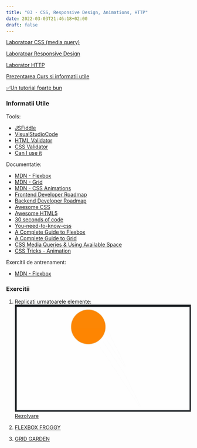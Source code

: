 ```yaml
---
title: "03 - CSS, Responsive Design, Animations, HTTP"
date: 2022-03-03T21:46:18+02:00
draft: false
---
```



[Laboratoar CSS (media query)](https://profs.info.uaic.ro/~busaco/teach/labs/css/)

[Laboratoar Responsive Design](https://www.slideshare.net/busaco/design-web-responsiv)

[Laborator HTTP](https://profs.info.uaic.ro/~andrei.panu/lectures/EN_web02WebProgramming-HTTP-CGI.pdf)

[Prezentarea Curs si informatii utile](https://profs.info.uaic.ro/~busaco/teach/courses/web/web-film.html#week3)

[✅Un tutorial foarte bun](https://web.dev/learn/css/)

### Informatii Utile

Tools:

* [JSFiddle](https://jsfiddle.net/)
* [VisualStudioCode](https://code.visualstudio.com/)
* [HTML Validator](https://validator.w3.org/)
* [CSS Validator](https://jigsaw.w3.org/css-validator/)
* [Can I use it](https://caniuse.com/)

Documentatie:

* [MDN - Flexbox](https://developer.mozilla.org/en-US/docs/Learn/CSS/CSS_layout/Flexbox)
* [MDN - Grid](https://developer.mozilla.org/en-US/docs/Learn/CSS/CSS_layout/Grids)
* [MDN - CSS Animations](https://developer.mozilla.org/en-US/docs/Web/CSS/CSS_Animations/Using_CSS_animations)
* [Frontend Developer Roadmap](https://roadmap.sh/frontend)
* [Backend Developer Roadmap](https://roadmap.sh/backend)
* [Awesome CSS](https://cssgridgarden.com/)
* [Awesome HTML5](https://github.com/diegocard/awesome-html5)
* [30 seconds of code](https://github.com/diegocard/awesome-html5)
* [You-need-to-know-css](https://github.com/diegocard/awesome-html5)
* [A Complete Guide to Flexbox](https://css-tricks.com/snippets/css/a-guide-to-flexbox/)
* [A Complete Guide to Grid](https://css-tricks.com/snippets/css/complete-guide-grid/)
* [CSS Media Queries & Using Available Space](https://css-tricks.com/css-media-queries/)
* [CSS Tricks - Animation](https://css-tricks.com/almanac/properties/a/animation/)

Exercitii de antrenament:

* [MDN - Flexbox](https://developer.mozilla.org/en-US/docs/Learn/CSS/CSS_layout/Flexbox_skills)

### Exercitii

1. Replicati urmatoarele elemente:
![Keyframe](./01_animationhs.gif)
[Rezolvare](https://jsfiddle.net/StefanG/zm4qrxek/)

2. [FLEXBOX FROGGY](https://flexboxfroggy.com/)

3. [GRID GARDEN](https://cssgridgarden.com/)
